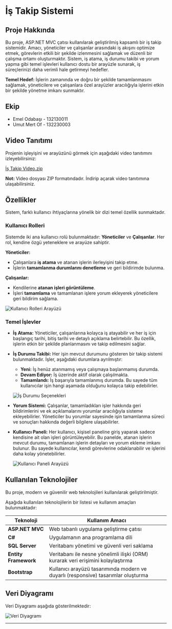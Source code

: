 # İş Takip Sistemi

## Proje Hakkında

Bu proje, ASP.NET MVC çatısı kullanılarak geliştirilmiş kapsamlı bir iş takip sistemidir. Amacı, yöneticiler ve çalışanlar arasındaki iş akışını optimize etmek, görevlerin etkili bir şekilde izlenmesini sağlamak ve düzenli bir çalışma ortamı oluşturmaktır. Sistem, iş atama, iş durumu takibi ve yorum yapma gibi temel işlevleri kullanıcı dostu bir arayüzle sunarak, iş süreçlerinizi daha verimli hale getirmeyi hedefler.

**Temel Hedef:** İşlerin zamanında ve doğru bir şekilde tamamlanmasını sağlamak, yöneticilere ve çalışanlara özel arayüzler aracılığıyla işlerini etkin bir şekilde yönetme imkanı sunmaktır.

## Ekip

*   Emel Odabaşı - 132130011
*   Umut Mert Of - 132230003

## Video Tanıtımı

Projenin işleyişini ve arayüzünü görmek için aşağıdaki video tanıtımını izleyebilirsiniz:

[İş Takip Video.zip](https://github.com/user-attachments/files/18531326/Is.Takip.Video.zip)

**Not:** Video dosyası ZIP formatındadır. İndirip açarak video tanıtımına ulaşabilirsiniz.

## Özellikler

Sistem, farklı kullanıcı ihtiyaçlarına yönelik bir dizi temel özellik sunmaktadır.

### Kullanıcı Rolleri

Sistemde iki ana kullanıcı rolü bulunmaktadır: **Yöneticiler** ve **Çalışanlar**. Her rol, kendine özgü yeteneklere ve arayüze sahiptir.

**Yöneticiler:**

*   Çalışanlara **iş atama** ve atanan işlerin ilerleyişini takip etme.
*   İşlerin **tamamlanma durumlarını denetleme** ve geri bildirimde bulunma.

**Çalışanlar:**

*   Kendilerine **atanan işleri görüntüleme**.
*   İşleri **tamamlama** ve tamamlanan işlere yorum ekleyerek yöneticilere geri bildirim sağlama.

![Kullanıcı Rolleri Arayüzü](https://github.com/user-attachments/assets/eaebf84c-3cb2-4b80-8968-01e6ddcc2b6f)

### Temel İşlevler

*   **İş Atama:** Yöneticiler, çalışanlarına kolayca iş atayabilir ve her iş için başlangıç tarihi, bitiş tarihi ve detaylı açıklama belirtebilir. Bu özellik, işlerin etkin bir şekilde planlanmasını ve takip edilmesini sağlar.

*   **İş Durumu Takibi:** Her işin mevcut durumunu gösteren bir takip sistemi bulunmaktadır. İşler, aşağıdaki durumlara ayrılmıştır:
    *   **Yeni:** İş henüz atanmamış veya çalışmaya başlanmamış durumda.
    *   **Devam Ediyor:** İş üzerinde aktif olarak çalışılmakta.
    *   **Tamamlandı:** İş başarıyla tamamlanmış durumda.
    Bu sayede tüm kullanıcılar işin hangi aşamada olduğunu kolayca takip edebilirler.

    ![İş Durumu Seçenekleri](https://github.com/user-attachments/assets/f1bd0694-7b8f-443b-82d0-7c7622dc1180)

*   **Yorum Sistemi:** Çalışanlar, tamamladıkları işler hakkında geri bildirimlerini ve ek açıklamalarını yorumlar aracılığıyla sisteme ekleyebilirler. Yöneticiler bu yorumlar sayesinde işin tamamlanma süreci ve sonuçları hakkında değerli bilgilere ulaşabilirler.

*   **Kullanıcı Paneli:** Her kullanıcı, kişisel paneline giriş yaparak sadece kendisine ait olan işleri görüntüleyebilir. Bu panelde, atanan işlerin mevcut durumu, tamamlanan işlerin detayları ve yorum ekleme imkanı bulunur. Bu sayede kullanıcılar, kendi görevlerine odaklanabilir ve işlerini daha kolay yönetebilirler.

    ![Kullanıcı Paneli Arayüzü](https://github.com/user-attachments/assets/bcd2c1c1-416b-4ce1-b957-531eb3706152)

## Kullanılan Teknolojiler

Bu proje, modern ve güvenilir web teknolojileri kullanılarak geliştirilmiştir.

Aşağıda kullanılan teknolojilerin bir listesi ve kullanım amaçları bulunmaktadır:

| Teknoloji         | Kullanım Amacı                                                                  |
| ----------------- | ------------------------------------------------------------------------------ |
| **ASP.NET MVC**   | Web tabanlı uygulama geliştirme çatısı                                       |
| **C#**            | Uygulamanın ana programlama dili                                                 |
| **SQL Server**    | Veritabanı yönetimi ve güvenli veri saklama                                    |
| **Entity Framework** | Veritabanı ile nesne yönelimli ilişki (ORM) kurarak veri erişimini kolaylaştırma |
| **Bootstrap**       | Kullanıcı arayüzü tasarımında modern ve duyarlı (responsive) tasarımlar oluşturma |

## Veri Diyagramı

Veri Diyagramı aşağıda gösterilmektedir:

![Veri Diyagramı](https://github.com/user-attachments/assets/c51f91b4-8f28-46cb-a427-ff2054dcc55d)

---

